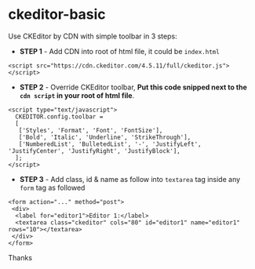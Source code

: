 # ckeditor-basic
Use CKEditor by CDN with simple toolbar in 3 steps:

- __STEP 1__ - Add CDN into root of html file, it could be `index.html`
```
<script src="https://cdn.ckeditor.com/4.5.11/full/ckeditor.js"></script>
```

- __STEP 2__ - Override CKEditor toolbar, __Put this code snipped next to the `cdn script` in your root of html file__.

```
<script type="text/javascript">
  CKEDITOR.config.toolbar =
  [
   ['Styles', 'Format', 'Font', 'FontSize'],
   ['Bold', 'Italic', 'Underline', 'StrikeThrough'],
   ['NumberedList', 'BulletedList', '-', 'JustifyLeft', 'JustifyCenter', 'JustifyRight', 'JustifyBlock'],
  ];
</script>      
```

- __STEP 3__ - Add class, id & name as follow into `textarea` tag inside any `form` tag as followed

```
<form action="..." method="post">
 <div>
  <label for="editor1">Editor 1:</label>
  <textarea class="ckeditor" cols="80" id="editor1" name="editor1" rows="10"></textarea>
 </div>
</form>
```


Thanks
